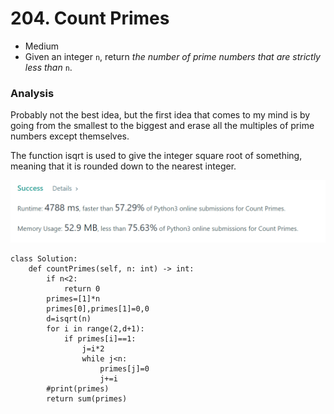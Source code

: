 # 204. Count Primes

* Medium
* Given an integer `n`, return _the number of prime numbers that are strictly less than_ `n`.

### Analysis&#x20;

Probably not the best idea, but the first idea that comes to my mind is by going from the smallest to the biggest and erase all the multiples of prime numbers except themselves.&#x20;

The function isqrt is used to give the integer square root of something, meaning that it is rounded down to the nearest integer.&#x20;

![](<../.gitbook/assets/image (25) (1) (1) (1).png>)

```
class Solution:
    def countPrimes(self, n: int) -> int:
        if n<2:
            return 0
        primes=[1]*n
        primes[0],primes[1]=0,0
        d=isqrt(n)
        for i in range(2,d+1):
            if primes[i]==1:
                j=i*2
                while j<n:
                    primes[j]=0
                    j+=i
        #print(primes)
        return sum(primes)
```
